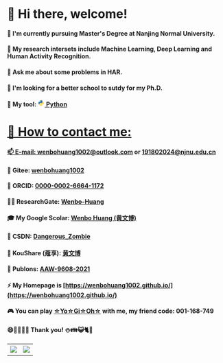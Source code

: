 # 👋 Hi there, welcome!
#### 🔭 I'm currently pursuing Master's Degree at Nanjing Normal University.
#### 🌱 My research intersets include Machine Learning, Deep Learning and Human Activity Recognition.
#### 💬 Ask me about some problems in HAR.
#### 🧷 I'm looking for a better school to sutdy for my Ph.D.
#### 🚀 My tool: <a href="https://www.python.org" target="_blank"> <img src="https://raw.githubusercontent.com/devicons/devicon/master/icons/python/python-original.svg" alt="python" width="16" height="16"/> Python
# 🎡 How to contact me: 
#### 📫 E-mail: wenbohuang1002@outlook.com or 191802024@njnu.edu.cn
#### 🎃 Gitee: [wenbohuang1002](https://gitee.com/wenbohuang1002)
#### 📮 ORCID: [0000-0002-6664-1172](https://orcid.org/0000-0002-6664-1172)
#### 👩‍🎓 ResearchGate: [Wenbo-Huang](https://www.researchgate.net/profile/Wenbo-Huang-9)
#### 🎓 My Google Scolar: [Wenbo Huang (黄文博)](https://scholar.google.com/citations?user=yFBDPqcAAAAJ&hl=zh-CN)
#### 🌌 CSDN: [Dangerous_Zombie](https://www.koushare.com/)
#### 🥚 KouShare (蔻享): [黄文博](https://blog.csdn.net/Dangerous_Zombie)
#### 🍚 Publons: [AAW-9608-2021](https://publons.com/researcher/4645353/wenbo-huang/)
#### ⚡ My Homepage is [https://wenbohuang1002.github.io/](https://wenbohuang1002.github.io/)
#### 🎮 You can play [☆Yo☆Gi☆Oh☆](http://ygo.163.com/) with me, my friend code: 001-168-749
#### 😄🦅🚁👯🗿 Thank you! ⛄👪😺🐈🔬
<table>
  <tr>
    <th><img src="https://github-readme-stats.vercel.app/api?username=wenbohuang1002&show_icons=true&count_private=true&hide=prs&theme=dark"/></th>
    <th><img src="https://github-readme-stats.vercel.app/api/top-langs/?username=wenbohuang1002&layout=compact&hide_border=true&langs_count=10&theme=dark"/></th>
  </tr>
  <tr>
   
  </tr>
</table>


<!--
**wenbohuang1002/wenbohuang1002** is a ✨ _special_ ✨ repository because its `README.md` (this file) appears on your GitHub profile.

Here are some ideas to get you started:

- 🔭 I’m currently working on ...
- 🌱 I’m currently learning ...
- 👯 I’m looking to collaborate on ...
- 🤔 I’m looking for help with ...
- 💬 Ask me about ...
- 📫 How to reach me: ...
- 😄 Pronouns: ...
- ⚡ Fun fact: ...
-->
